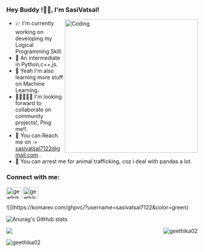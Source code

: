 ### Hey Buddy !👋🏻, I'm SasiVatsal!

<img title="" src="https://user-images.githubusercontent.com/71326149/153755051-1312d396-fba2-45cf-b036-d677613af2dd.gif" alt="Coding" align="right" width="350">


- 📈 I'm currently working on developing my Logical Programming Skill.
- 🐍 An intermediate in Python,c++,js.
- 🤖 Yeah I'm also learning more stuff on Machine Learning.
- 🧑🏼‍🤝‍🧑🏻 I'm looking forward to collaborate on community projects!, Ping me!!.
- 📧 You can Reach me on := <sasivatsal7122@gmail.com> .
- 🐼 You can arrest me for animal trafficking, coz i deal with pandas a lot.

<h3 align="left">Connect with me:</h3>
<p align="left">
<a href="https://www.linkedin.com/in/sasi-vatsal-606195215/" target="blank"><img align="center" src="https://raw.githubusercontent.com/rahuldkjain/github-profile-readme-generator/master/src/images/icons/Social/linked-in-alt.svg" alt="geethika-priya-77282a201" height="30" width="40" /></a>
<a href="https://www.instagram.com/sasivatsal/" target="blank"><img align="center" src="https://raw.githubusercontent.com/rahuldkjain/github-profile-readme-generator/master/src/images/icons/Social/instagram.svg" alt="geethika_______" height="30" width="40" /></a>
</p>
![](https://komarev.com/ghpvc/?username=sasivatsal7122&color=green)

![Anurag's GitHub stats](https://github-readme-stats.vercel.app/api?username=sasivatsal7122&show_icons=true&theme=radical)
<p><img align="right" src="https://github-readme-stats.vercel.app/api/top-langs?username=sasivatsal7122&show_icons=true&locale=en&layout=compact_color=ffffff&icon_color=bb2acf&text_color=daf7dc&bg_color=151515" alt="geethika02" /></p>

<img src="https://github-readme-stats.vercel.app/api?username=sasivatsal7122&&show_icons=true&title_color=ffffff&icon_color=bb2acf&text_color=daf7dc&bg_color=151515">
<p><img align="left" src="https://github-readme-streak-stats.herokuapp.com/?user=sasivatsal7122&theme=dark" alt="geethika02" /></p>
